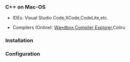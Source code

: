 ### C++ on Mac-OS

- IDEs: Visual Studio Code,XCode,CodeLite,etc.

- Compilers (Online): [Wandbox](https://wandbox.org/),[Compiler Explorer](https://godbolt.org/),Coliru

### Installation

### Configuration

